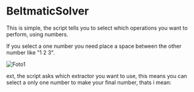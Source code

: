 # BeltmaticSolver

This is simple, the script tells you to select which operations you want to perform, using numbers.

If you select a one number you need place a space between the other number like "1 2 3".

![Foto1](PicsandGifs/foto1.gif)

ext, the script asks which extractor you want to use, this means you can select a only one number to make your final number, thats i mean:
